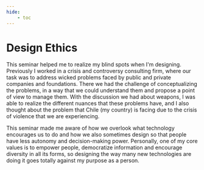 ```yaml
---
hide:
    - toc
---
```


# Design Ethics

This seminar helped me to realize my blind spots when I'm designing. Previously I worked in a crisis and controversy consulting firm, where our task was to address wicked problems faced by public and private companies and foundations. There we had the challenge of conceptualizing the problems, in a way that we could understand them and propose a point of view to manage them. With the discussion we had about weapons, I was able to realize the different nuances that these problems have, and I also thought about the problem that Chile (my country) is facing due to the crisis of violence that we are experiencing.

This seminar made me aware of how we overlook what technology encourages us to do and how we also sometimes design so that people have less autonomy and decision-making power. Personally, one of my core values is to empower people, democratize information and encourage diversity in all its forms, so designing the way many new technologies are doing it goes totally against my purpose as a person.
